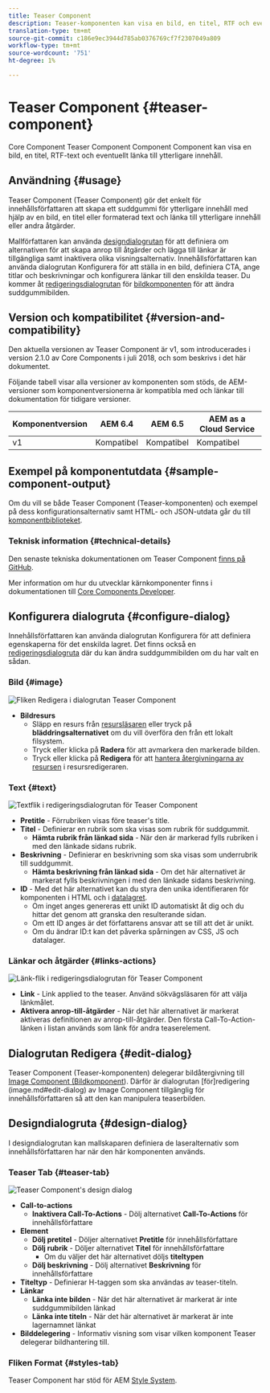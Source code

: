 ```yaml
---
title: Teaser Component
description: Teaser-komponenten kan visa en bild, en titel, RTF och eventuellt länka till ytterligare innehåll.
translation-type: tm+mt
source-git-commit: c186e9ec3944d785ab0376769cf7f2307049a809
workflow-type: tm+mt
source-wordcount: '751'
ht-degree: 1%

---
```



# Teaser Component {#teaser-component}

Core Component Teaser Component Component Component kan visa en bild, en titel, RTF-text och eventuellt länka till ytterligare innehåll.

## Användning {#usage}

Teaser Component (Teaser Component) gör det enkelt för innehållsförfattaren att skapa ett suddgummi för ytterligare innehåll med hjälp av en bild, en titel eller formaterad text och länka till ytterligare innehåll eller andra åtgärder.

Mallförfattaren kan använda [designdialogrutan](#design-dialog) för att definiera om alternativen för att skapa anrop till åtgärder och lägga till länkar är tillgängliga samt inaktivera olika visningsalternativ. Innehållsförfattaren kan använda dialogrutan [](#configure-dialog) Konfigurera för att ställa in en bild, definiera CTA, ange titlar och beskrivningar och konfigurera länkar till den enskilda teaser. Du kommer åt [redigeringsdialogrutan](image.md#edit-dialog) för [bildkomponenten](image.md) för att ändra suddgummibilden.

## Version och kompatibilitet {#version-and-compatibility}

Den aktuella versionen av Teaser Component är v1, som introducerades i version 2.1.0 av Core Components i juli 2018, och som beskrivs i det här dokumentet.

Följande tabell visar alla versioner av komponenten som stöds, de AEM-versioner som komponentversionerna är kompatibla med och länkar till dokumentation för tidigare versioner.

| Komponentversion | AEM 6.4 | AEM 6.5 | AEM as a Cloud Service |
|---|---|---|---|
| v1 | Kompatibel | Kompatibel | Kompatibel |

## Exempel på komponentutdata {#sample-component-output}

Om du vill se både Teaser Component (Teaser-komponenten) och exempel på dess konfigurationsalternativ samt HTML- och JSON-utdata går du till [komponentbiblioteket](https://adobe.com/go/aem_cmp_library_teaser).

### Teknisk information {#technical-details}

Den senaste tekniska dokumentationen om Teaser Component [finns på GitHub](https://adobe.com/go/aem_cmp_tech_teaser_v1).

Mer information om hur du utvecklar kärnkomponenter finns i dokumentationen till [Core Components Developer](/help/developing/overview.md).

## Konfigurera dialogruta {#configure-dialog}

Innehållsförfattaren kan använda dialogrutan Konfigurera för att definiera egenskaperna för det enskilda lagret. Det finns också en [redigeringsdialogruta](#edit-dialog) där du kan ändra suddgummibilden om du har valt en sådan.

### Bild {#image}

![Fliken Redigera i dialogrutan Teaser Component](/help/assets/teaser-edit-image.png)

* **Bildresurs**
   * Släpp en resurs från [resursläsaren](https://docs.adobe.com/content/help/en/experience-manager-cloud-service/sites/authoring/fundamentals/environment-tools.html) eller tryck på **bläddringsalternativet** om du vill överföra den från ett lokalt filsystem.
   * Tryck eller klicka på **Radera** för att avmarkera den markerade bilden.
   * Tryck eller klicka på **Redigera** för att [hantera återgivningarna av resursen](https://docs.adobe.com/content/help/en/experience-manager-cloud-service/assets/manage/manage-digital-assets.html) i resursredigeraren.

### Text {#text}

![Textflik i redigeringsdialogrutan för Teaser Component](/help/assets/teaser-edit-text.png)

* **Pretitle** - Förrubriken visas före teaser&#39;s title.
* **Titel** - Definierar en rubrik som ska visas som rubrik för suddgummit.
   * **Hämta rubrik från länkad sida** - När den är markerad fylls rubriken i med den länkade sidans rubrik.
* **Beskrivning** - Definierar en beskrivning som ska visas som underrubrik till suddgummit.
   * **Hämta beskrivning från länkad sida** - Om det här alternativet är markerat fylls beskrivningen i med den länkade sidans beskrivning.
* **ID** - Med det här alternativet kan du styra den unika identifieraren för komponenten i HTML och i [datalagret](/help/developing/data-layer/overview.md).
   * Om inget anges genereras ett unikt ID automatiskt åt dig och du hittar det genom att granska den resulterande sidan.
   * Om ett ID anges är det författarens ansvar att se till att det är unikt.
   * Om du ändrar ID:t kan det påverka spårningen av CSS, JS och datalager.

### Länkar och åtgärder {#links-actions}

![Länk-flik i redigeringsdialogrutan för Teaser Component](/help/assets/teaser-edit-link.png)

* **Link** - Link applied to the teaser. Använd sökvägsläsaren för att välja länkmålet.
* **Aktivera anrop-till-åtgärder** - När det här alternativet är markerat aktiveras definitionen av anrop-till-åtgärder. Den första Call-To-Action-länken i listan används som länk för andra teaserelement.

## Dialogrutan Redigera {#edit-dialog}

Teaser Component (Teaser-komponenten) delegerar bildåtergivning till [Image Component (Bildkomponent](image.md)). Därför är dialogrutan [för]redigering (image.md#edit-dialog) av Image Component tillgänglig för innehållsförfattaren så att den kan manipulera teaserbilden.

## Designdialogruta {#design-dialog}

I designdialogrutan kan mallskaparen definiera de laseralternativ som innehållsförfattaren har när den här komponenten används.

### Teaser Tab {#teaser-tab}

![Teaser Component&#39;s design dialog](/help/assets/teaser-design.png)

* **Call-to-actions**
   * **Inaktivera Call-To-Actions** - Dölj alternativet **Call-To-Actions** för innehållsförfattare
* **Element**
   * **Dölj pretitel** - Döljer alternativet **Pretitle** för innehållsförfattare
   * **Dölj rubrik** - Döljer alternativet **Titel** för innehållsförfattare
      * Om du väljer det här alternativet döljs **titeltypen**
   * **Dölj beskrivning** - Dölj alternativet **Beskrivning** för innehållsförfattare
* **Titeltyp** - Definierar H-taggen som ska användas av teaser-titeln.
* **Länkar**
   * **Länka inte bilden** - När det här alternativet är markerat är inte suddgummibilden länkad
   * **Länka inte titeln** - När det här alternativet är markerat är inte lagernamnet länkat
* **Bilddelegering** - Informativ visning som visar vilken komponent Teaser delegerar bildhantering till.

### Fliken Format {#styles-tab}

Teaser Component har stöd för AEM [Style System](/help/get-started/authoring.md#component-styling).
